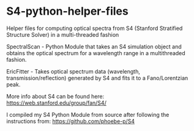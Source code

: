 # S4-python-helper-files
Helper files for computing optical spectra from S4 (Stanford Stratified Structure Solver) in a multi-threaded fashion

SpectralScan - Python Module that takes an S4 simulation object and obtains the optical spectrum for a wavelength range in a multithreaded fashion.  

EricFitter - Takes optical spectrum data (wavelength, transmission/reflection) generated by S4 and fits it to a Fano/Lorentzian peak.  


More info about S4 can be found here:
https://web.stanford.edu/group/fan/S4/

I compiled my S4 Python Module from source after following the instructions from:
https://github.com/phoebe-p/S4
